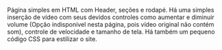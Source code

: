 Página simples em HTML com Header, seções e rodapé. Há uma simples inserção de vídeo com seus devidos controles como aumentar e diminuir volume (Opção indisponível nesta página, pois vídeo original não contém som), controle
de velocidade e tamanho de tela. Há também um pequeno código CSS para estilizar o site.
